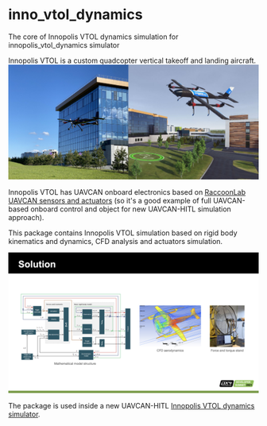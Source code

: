 # inno_vtol_dynamics

The core of Innopolis VTOL dynamics simulation for innopolis_vtol_dynamics simulator

Innopolis VTOL is a custom quadcopter vertical takeoff and landing aircraft.
![Innopolis VTOL plane](img/inno_vtol.png?raw=true "Innopolis VTOL plane")

Innopolis VTOL has UAVCAN onboard electronics based on [RaccoonLab UAVCAN sensors and actuators](http://raccoonlab.org/uavcan) (so it's a good example of full UAVCAN-based onboard control and object for new UAVCAN-HITL simulation approach).

This package contains Innopolis VTOL simulation based on rigid body kinematics and dynamics, CFD analysis and actuators simulation.

![Innopolis VTOL plane dynamics structure](img/structure.jpeg?raw=true "Innopolis VTOL plane dynamics structure")

The package is used inside a new UAVCAN-HITL [Innopolis VTOL dynamics simulator](https://github.com/InnopolisAero/innopolis_vtol_dynamics). 
